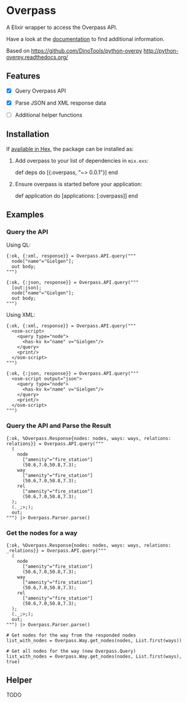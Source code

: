 # Overpass

A Elixir wrapper to access the Overpass API.

Have a look at the [documentation](http://codeforchemnitz.de/elixir-overpass/doc/) to find additional information.

Based on https://github.com/DinoTools/python-overpy http://python-overpy.readthedocs.org/

## Features

* [x] Query Overpass API
* [x] Parse JSON and XML response data
* [ ] Additional helper functions


## Installation

If [available in Hex](https://hex.pm/docs/publish), the package can be installed as:

  1. Add overpass to your list of dependencies in `mix.exs`:

        def deps do
          [{:overpass, "~> 0.0.1"}]
        end

  2. Ensure overpass is started before your application:

        def application do
          [applications: [:overpass]]
        end

## Examples

### Query the API

Using QL:
```
{:ok, {:xml, response}} = Overpass.API.query("""
  node["name"="Gielgen"];
  out body;
""")
```

```
{:ok, {:json, response}} = Overpass.API.query("""
  [out:json];
  node["name"="Gielgen"];
  out body;
""")
```

Using XML:
```
{:ok, {:xml, response}} = Overpass.API.query("""
  <osm-script>
    <query type="node">
      <has-kv k="name" v="Gielgen"/>
    </query>
    <print/>
  </osm-script>
""")
```

```
{:ok, {:json, response}} = Overpass.API.query("""
  <osm-script output="json">
    <query type="node">
      <has-kv k="name" v="Gielgen"/>
    </query>
    <print/>
  </osm-script>
""")
```

### Query the API and Parse the Result

```
{:ok, %Overpass.Response{nodes: nodes, ways: ways, relations: relations}} = Overpass.API.query("""
  (
    node
      ["amenity"="fire_station"]
      (50.6,7.0,50.8,7.3);
    way
      ["amenity"="fire_station"]
      (50.6,7.0,50.8,7.3);
    rel
      ["amenity"="fire_station"]
      (50.6,7.0,50.8,7.3);
  );
  (._;>;);
  out;
""") |> Overpass.Parser.parse()
```

### Get the nodes for a way

```
{:ok, %Overpass.Response{nodes: nodes, ways: ways, relations: _relations}} = Overpass.API.query("""
  (
    node
      ["amenity"="fire_station"]
      (50.6,7.0,50.8,7.3);
    way
      ["amenity"="fire_station"]
      (50.6,7.0,50.8,7.3);
    rel
      ["amenity"="fire_station"]
      (50.6,7.0,50.8,7.3);
  );
  (._;>;);
  out;
""") |> Overpass.Parser.parse()

# Get nodes for the way from the responded nodes
list_with_nodes = Overpass.Way.get_nodes(nodes, List.first(ways))

# Get all nodes for the way (new Overpass.Query)
list_with_nodes = Overpass.Way.get_nodes(nodes, List.first(ways), true)
```

## Helper

TODO
